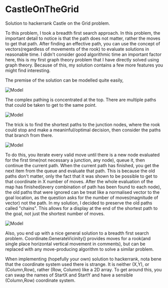 # CastleOnTheGrid
Solution to hackerrank Castle on the Grid problem.

To this problem, I took a breadth first search approach. In this problem, the important detail to notice is that the path does not matter, rather the moves to get that path. After finding an
effective path, you can use the concept of vectors(regardless of movements of the rook) to evaluate solutions in reasonable time. I didn't consider good algorithmic time an important factor here,
this is my first graph theory problem that I have directly solved using graph theory. Because of this, my solution contains a few more features you might find interesting.


The premise of the solution can be modelled quite easily,

![Model](https://i.imgur.com/LjD1uvU.png)

The complex pathing is concentrated at the top. There are multiple paths that could be taken to get to the same point.

![Model](https://i.imgur.com/kURWuGH.png)

The trick is to find the shortest paths to the junction nodes, where the rook could stop and make a meaninful/optimal decision, then consider the paths that branch from there.

![Model](https://i.imgur.com/W6hCPYR.png)

To do this, you iterate every valid move until there is a new node evaluated for the first time(not necessary a junction, any node), queue it, then continue the current path.
When the current path has finished, you get the next item from the queue and evaluate that path. This is because the old paths don't matter, only the fact that it was shown to
be possible to get to that coordinate in X number of moves. After the whole evaluation of the map has finished(every combination of path has been found to each node), the old paths
that were ignored can be treat like a normalised vector to the goal location, as the question asks for the number of moves(magnitude of vector) not the path.
In my solution, I decided to preserve the old paths called "chains". This allows for a display at the end of the shortest path to the goal, not just the shortest number of moves.

![Model](https://i.imgur.com/sU4dCiG.png)

Also, you end up with a nice general solution to a breadth first search problem. Coordinate.GenerateVicinity() provides moves for a rook(and single place horizontal vertical movement in comments), but
can be replaced with any move-producing algorithm to solve a similar problem.

When implementing (hopefully your own) solution to hackerrank, nota bene that the coordinate system used there is strange. It is neither (X,Y), or (Column,Row), rather (Row, Column) like a 2D array.
To get around this, you can swap the names of StartX and StartY and have a sensible (Column,Row) coordinate system. 
